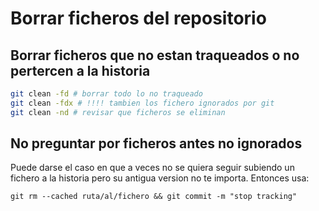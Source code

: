 # Borrar ficheros del repositorio

## Borrar ficheros que no estan traqueados o no pertercen a la historia

```bash
git clean -fd # borrar todo lo no traqueado
git clean -fdx # !!!! tambien los fichero ignorados por git
git clean -nd # revisar que ficheros se eliminan
```

## No preguntar por ficheros antes no ignorados

Puede darse el caso en que a veces no se quiera seguir subiendo un
fichero a la historia pero su antigua version no te importa. Entonces
usa:

`git rm --cached ruta/al/fichero && git commit -m "stop tracking"`
